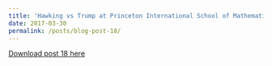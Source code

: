 ```yaml
---
title: 'Hawking vs Trump at Princeton International School of Mathematics and Science (PRISMS)'
date: 2017-03-30
permalink: /posts/blog-post-18/
---
```


<a href = "http://chengguo2000.github.io/files/Blog-Posts/2_-_Hawking_vs_Trump_at_Princeton_International_School_of_Mathematics_and_Science_(PRISMS).pdf">Download post 18 here</a>